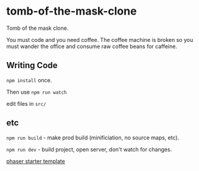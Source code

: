 # tomb-of-the-mask-clone

Tomb of the mask clone.

You must code and you need coffee. The coffee machine is broken so you must
wander the office and consume raw coffee beans for caffeine.

## Writing Code

`npm install` once.

Then use `npm run watch`

edit files in `src/`

## etc

`npm run build` - make prod build (minificiation, no source maps, etc).

`npm run dev` - build project, open server, don't watch for changes.

[phaser starter template](https://github.com/photonstorm/phaser3-typescript-project-template)
